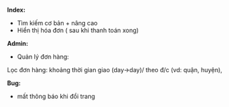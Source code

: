 **Index:** 
- Tìm kiếm cơ bản + nâng cao
- Hiển thị hóa đơn ( sau khi thanh toán xong)

**Admin:**
- Quản lý đơn hàng: 

Lọc đơn hàng: khoảng thời gian giao (day->day)/ theo đ/c (vd: quận, huyện),
  
**Bug:**
- mất thông báo khi đổi trang 


